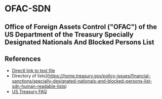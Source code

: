 # OFAC-SDN

## Office of Foreign Assets Control ("OFAC") of the US Department of the Treasury Specially Designated Nationals And Blocked Persons List


## References

 - [Directl link to text file](https://www.treasury.gov/ofac/downloads/sdnlist.txt)
 - Directory of lists](https://home.treasury.gov/policy-issues/financial-sanctions/specially-designated-nationals-and-blocked-persons-list-sdn-human-readable-lists)
  - [US Treasury FAQ](https://home.treasury.gov/policy-issues/financial-sanctions/faqs/topic/1626)
